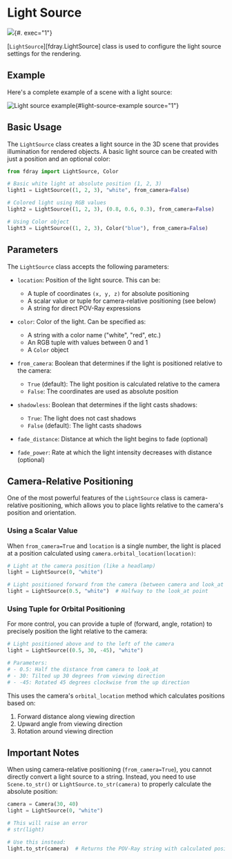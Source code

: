 # Light Source

![](scene/light_source.ipynb){#. exec="1"}

[`LightSource`][fdray.LightSource] class is used to configure the light
source settings for the rendering.

## Example

Here's a complete example of a scene with a light source:

![Light source example](){#light-source-example source="1"}

## Basic Usage

The `LightSource` class creates a light source in the 3D scene that provides
illumination for rendered objects. A basic light source can be created with just
a position and an optional color:

```python
from fdray import LightSource, Color

# Basic white light at absolute position (1, 2, 3)
light1 = LightSource((1, 2, 3), "white", from_camera=False)

# Colored light using RGB values
light2 = LightSource((1, 2, 3), (0.8, 0.6, 0.3), from_camera=False)

# Using Color object
light3 = LightSource((1, 2, 3), Color("blue"), from_camera=False)
```

## Parameters

The `LightSource` class accepts the following parameters:

- `location`: Position of the light source. This can be:

    - A tuple of coordinates `(x, y, z)` for absolute positioning
    - A scalar value or tuple for camera-relative positioning (see below)
    - A string for direct POV-Ray expressions

- `color`: Color of the light. Can be specified as:

    - A string with a color name ("white", "red", etc.)
    - An RGB tuple with values between 0 and 1
    - A `Color` object

- `from_camera`: Boolean that determines if the light is positioned relative
  to the camera:

    - `True` (default): The light position is calculated relative to the camera
    - `False`: The coordinates are used as absolute position

- `shadowless`: Boolean that determines if the light casts shadows:

    - `True`: The light does not cast shadows
    - `False` (default): The light casts shadows

- `fade_distance`: Distance at which the light begins to fade (optional)

- `fade_power`: Rate at which the light intensity decreases with distance (optional)

## Camera-Relative Positioning

One of the most powerful features of the `LightSource` class is camera-relative
positioning, which allows you to place lights relative to the camera's position
and orientation.

### Using a Scalar Value

When `from_camera=True` and `location` is a single number, the light is placed
at a position calculated using `camera.orbital_location(location)`:

```python
# Light at the camera position (like a headlamp)
light = LightSource(0, "white")

# Light positioned forward from the camera (between camera and look_at point)
light = LightSource(0.5, "white")  # Halfway to the look_at point
```

### Using Tuple for Orbital Positioning

For more control, you can provide a tuple of (forward, angle, rotation) to
precisely position the light relative to the camera:

```python
# Light positioned above and to the left of the camera
light = LightSource((0.5, 30, -45), "white")

# Parameters:
# - 0.5: Half the distance from camera to look_at
# - 30: Tilted up 30 degrees from viewing direction
# - -45: Rotated 45 degrees clockwise from the up direction
```

This uses the camera's `orbital_location` method which calculates positions
based on:

1. Forward distance along viewing direction
2. Upward angle from viewing direction
3. Rotation around viewing direction

## Important Notes

When using camera-relative positioning (`from_camera=True`), you cannot directly
convert a light source to a string. Instead, you need to use `Scene.to_str()` or
`LightSource.to_str(camera)` to properly calculate the absolute position:

```python
camera = Camera(30, 40)
light = LightSource(0, "white")

# This will raise an error
# str(light)

# Use this instead:
light.to_str(camera)  # Returns the POV-Ray string with calculated position
```
